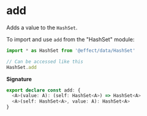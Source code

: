 # add

Adds a value to the `HashSet`.

To import and use `add` from the "HashSet" module:

```ts
import * as HashSet from '@effect/data/HashSet'

// Can be accessed like this
HashSet.add
```

**Signature**

```ts
export declare const add: {
  <A>(value: A): (self: HashSet<A>) => HashSet<A>
  <A>(self: HashSet<A>, value: A): HashSet<A>
}
```
